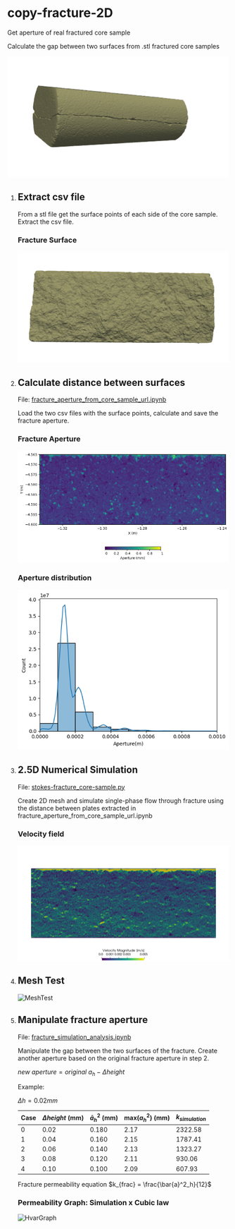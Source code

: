 # copy-fracture-2D
Get aperture of real fractured core sample

Calculate the gap between two surfaces from .stl fractured core samples

![Core sample](https://github.com/mfdali/copy-fracture-2D/blob/main/ILB-4-15_git.png?raw=true)

1. ## Extract csv file
   From a stl file get the surface points of each side of the core sample. Extract the csv file.

   ### Fracture Surface
   ![Surface A](https://github.com/mfdali/copy-fracture-2D/blob/main/ILB-4-15_A.png?raw=true)

2. ## Calculate distance between surfaces
   
   File: [fracture_aperture_from_core_sample_url.ipynb](https://github.com/mfdali/copy-fracture-2D/blob/main/fracture_aperture_from_core_sample_url.ipynb)
   
   Load the two csv files with the surface points, calculate and save the fracture aperture.
   
   ### Fracture Aperture
   ![Heatmap](https://github.com/mfdali/copy-fracture-2D/blob/main/heatmap.png?raw=true)

   ### Aperture distribution
   ![Histogram](https://github.com/mfdali/copy-fracture-2D/blob/main/histogram.png?raw=true)

3. ## 2.5D Numerical Simulation
   
   File: [stokes-fracture_core-sample.py](https://github.com/mfdali/copy-fracture-2D/blob/main/stokes-fracture_core-sample.py)
   
   Create 2D mesh and simulate single-phase flow through fracture using the distance between plates extracted in fracture_aperture_from_core_sample_url.ipynb

   ### Velocity field
   ![Velocity](https://github.com/mfdali/copy-fracture-2D/blob/main/stokes-ss-hvar-ILB_4_15_2e5-0-u.png?raw=true)

4. ## Mesh Test
   
   ![MeshTest](https://github.com/lmmp-puc-rio/copy-fracture-2D/blob/main/mesh_test_ILB_4_15.png?raw=true)
   
5. ## Manipulate fracture aperture

   File: [fracture_simulation_analysis.ipynb](https://github.com/lmmp-puc-rio/copy-fracture-2D/blob/main/fracture_simulation_analysis.ipynb)
   
   Manipulate the gap between the two surfaces of the fracture. Create another aperture based on the original fracture aperture in step 2.
   
   $new \ aperture = original \ a_h - \Delta height$

   Example:
   
   $\Delta h = 0.02 mm$

   | Case     | $\Delta height$ (mm) | $\bar{a}^2_h$ (mm) | max(${a}^2_h$) (mm) | $k_{simulation}$ |
   | ----------- | ----------- | ----------- | ----------- | ----------- |
   | 0    | 0.02 | 0.180 | 2.17 |2322.58 |
   | 1    | 0.04 |  0.160 | 2.15 | 1787.41 |
   | 2 | 0.06 | 0.140 | 2.13 | 1323.27 |
   | 3 | 0.08 | 0.120 | 2.11 | 930.06 |
   | 4 | 0.10 | 0.100 | 2.09 | 607.93 |

   Fracture permeability equation
   $k_{frac} = \frac{\bar{a}^2_h}{12}$
   
   ### Permeability Graph: Simulation x Cubic law
   
   ![HvarGraph](https://github.com/lmmp-puc-rio/copy-fracture-2D/blob/main/hvar_ILB_4_15.png?raw=true)
